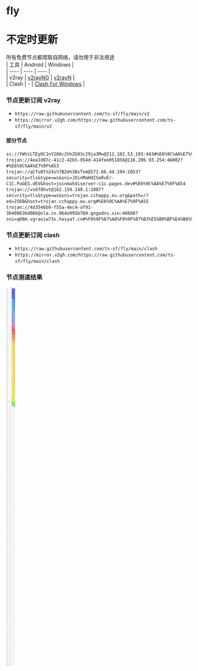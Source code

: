 # fly
# 不定时更新
所有免费节点都爬取自网络，请勿用于非法用途  
|  工具  | Android  | Windows  |  
|  ----  | ----   | ----  |  
| v2ray  | [v2rayNG](https://github.com/2dust/v2rayNG/releases) | [v2rayN](https://github.com/2dust/v2rayN/releases) |  
| Clash  | - | [Clash For Windows](https://github.com/2dust/clashN/releases) | 
  
### 节点更新订阅  v2ray
- `https://raw.githubusercontent.com/ts-sf/fly/main/v2`  
- `https://mirror.v2gh.com/https://raw.githubusercontent.com/ts-sf/fly/main/v2`  

#### 部分节点  
``` 
ss://YWVzLTEyOC1nY206c2hhZG93c29ja3M=@212.102.53.193:443#%E6%9C%AA%E7%9F%A52%2014.1MB%2Fs
trojan://4ea1d07c-41c2-42b5-954d-414fee051856@116.206.93.254:46002?#%E6%9C%AA%E7%9F%A53
trojan://qCfu8t%24s%7B2m%3BsTxm@172.66.44.194:2053?security=tls&type=ws&sni=JOinMaHdISeRvEr-C1C.PaGES.dEV&host=joinmahdiserver-c1c.pages.dev#%E6%9C%AA%E7%9F%A54
trojan://vs6f8hvt@162.159.140.1:2087?security=tls&type=ws&sni=trojan.cchappy.eu.org&path=/?ed=2560&host=trojan.cchappy.eu.org#%E6%9C%AA%E7%9F%A55
trojan://4d3546b9-f55a-4ec4-af91-36408636d06b@sla.cn.964e995b760.gogodns.xin:46668?sni=q08m.vgraxiw73s.hasyaf.cn#%F0%9F%87%A8%F0%9F%87%B3%E5%B9%BF%E4%B8%9C
```
### 节点更新订阅  clash
- `https://raw.githubusercontent.com/ts-sf/fly/main/clash`  
- `https://mirror.v2gh.com/https://raw.githubusercontent.com/ts-sf/fly/main/clash`  

### 节点测速结果
![image](traffic.png)
